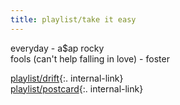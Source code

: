 ```yaml
---
title: playlist/take it easy
---
```


everyday - a$ap rocky  
fools (can't help falling in love) - foster

[playlist/drift](/drift){:. internal-link}  
[playlist/postcard](/postcard){:. internal-link}


